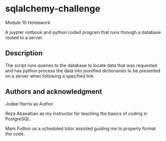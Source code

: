 # sqlalchemy-challenge
Module 10 Homework

A juypter notbook and python coded program that runs through a database routed to a server.

## Description
The script runs queries to the database to locate data that was requested and has python process the data into jsonified dictionaries to be presented on a server when following a specified link.

## Authors and acknowledgment
Jodee Harris as Author.

Reza  Abasaltian as my instructor for teaching the basics of coding in PostgreSQL.

Mark Fullton as a scheduled tutor assisted guiding me to properly format the code.

